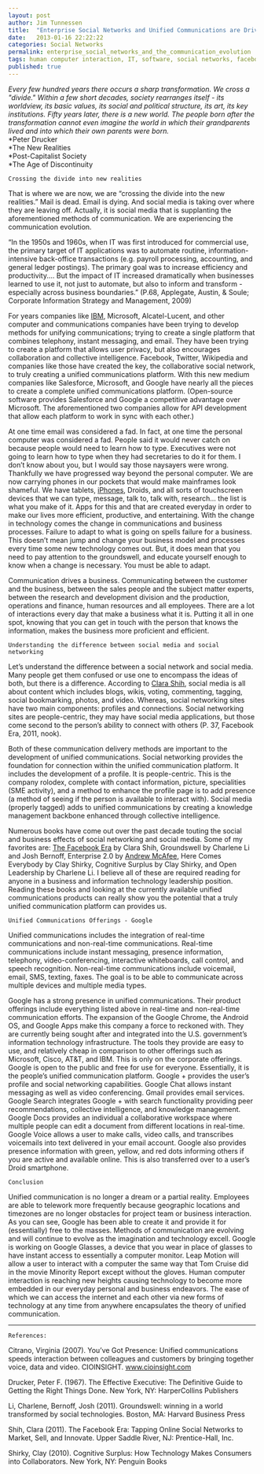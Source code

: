 ```yaml
---
layout: post
author: Jim Tunnessen
title:  "Enterprise Social Networks and Unified Communications are Driving the Communication Evolution"
date:   2013-01-16 22:22:22
categories: Social Networks
permalink: enterprise_social_networks_and_the_communication_evolution
tags: human computer interaction, IT, software, social networks, facebook, business strategy, communication, collaboration
published: true
---
```


*Every few hundred years there occurs a sharp transformation. We cross a "divide." Within a few short decades, society rearranges itself - its worldview, its basic values, its social and political structure, its art, its key institutions. Fifty years later, there is a new world. The people born after the transformation cannot even imagine the world in which their grandparents lived and into which their own parents were born.*  
*Peter Drucker  
*The New Realities  
*Post-Capitalist Society  
*The Age of Discontinuity

`Crossing the divide into new realities`

That is where we are now, we are “crossing the divide into the new realities.” Mail is dead. Email is dying. And social media is taking over where they are leaving off. Actually, it is social media that is supplanting the aforementioned methods of communication. We are experiencing the communication evolution.

“In the 1950s and 1960s, when IT was first introduced for commercial use, the primary target of IT applications was to automate routine, information-intensive back-office transactions (e.g. payroll processing, accounting, and general ledger postings). The primary goal was to increase efficiency and productivity.... But the impact of IT increased dramatically when businesses learned to use it, not just to automate, but also to inform and transform - especially across business boundaries.” (P.68, Applegate, Austin, &amp; Soule; Corporate Information Strategy and Management, 2009)

For years companies like <a title="LSE: IBM" href="http://www.google.com/finance?q=LON:IBM" rel="googlefinance" target="_blank">IBM</a>, Microsoft, Alcatel-Lucent, and other computer and communications companies have been trying to develop methods for unifying communications; trying to create a single platform that combines telephony, instant messaging, and email. They have been trying to create a platform that allows user privacy, but also encourages collaboration and collective intelligence. Facebook, Twitter, Wikipedia and companies like those have created the key, the collaborative social network, to truly creating a unified communications platform. With this new medium companies like Salesforce, Microsoft, and Google have nearly all the pieces to create a complete unified communications platform. (Open-source software provides Salesforce and Google a competitive advantage over Microsoft. The aforementioned two companies allow for API development that allow each platform to work in sync with each other.)

At one time email was considered a fad. In fact, at one time the personal computer was considered a fad. People said it would never catch on because people would need to learn how to type. Executives were not going to learn how to type when they had secretaries to do it for them. I don’t know about you, but I would say those naysayers were wrong. Thankfully we have progressed way beyond the personal computer. We are now carrying phones in our pockets that would make mainframes look shameful. We have tablets, <a title="iPhone" href="http://www.apple.com/iphone" rel="homepage" target="_blank">iPhones</a>, Droids, and all sorts of touchscreen devices that we can type, message, talk to, talk with, research... the list is what you make of it. Apps for this and that are created everyday in order to make our lives more efficient, productive, and entertaining. With the change in technology comes the change in communications and business processes. Failure to adapt to what is going on spells failure for a business. This doesn’t mean jump and change your business model and processes every time some new technology comes out. But, it does mean that you need to pay attention to the groundswell, and educate yourself enough to know when a change is necessary. You must be able to adapt.

Communication drives a business. Communicating between the customer and the business, between the sales people and the subject matter experts, between the research and development division and the production, operations and finance, human resources and all employees. There are a lot of interactions every day that make a business what it is. Putting it all in one spot, knowing that you can get in touch with the person that knows the information, makes the business more proficient and efficient.</p>

`Understanding the difference between social media and social networking`

Let’s understand the difference between a social network and social media. Many people get them confused or use one to encompass the ideas of both, but there is a difference. According to <a title="Clara Shih" href="http://www.thefacebookera.com/" rel="homepage" target="_blank">Clara Shih</a>, social media is all about content which includes blogs, wikis, voting, commenting, tagging, social bookmarking, photos, and video. Whereas, social networking sites have two main components: profiles and connections. Social networking sites are people-centric, they may have social media applications, but those come second to the person’s ability to connect with others (P. 37, Facebook Era, 2011, nook).

Both of these communication delivery methods are important to the development of unified communications. Social networking provides the foundation for connection within the unified communication platform. It includes the development of a profile. It is people-centric. This is the company rolodex, complete with contact information, picture, specialities (SME activity), and a method to enhance the profile page is to add presence (a method of seeing if the person is available to interact with). Social media (properly tagged) adds to unified communications by creating a knowledge management backbone enhanced through collective intelligence.

Numerous books have come out over the past decade touting the social and business effects of social networking and social media. Some of my favorites are: <a title="The Facebook Era: Tapping Online Social Networks to Build Better Products, Reach New Audiences, and Sell More Stuff" href="http://www.amazon.com/Facebook-Era-Networks-Products-Audiences/dp/0137152221%3FSubscriptionId%3D0G81C5DAZ03ZR9WH9X82%26tag%3Dzemanta-20%26linkCode%3Dxm2%26camp%3D2025%26creative%3D165953%26creativeASIN%3D0137152221" rel="amazon" target="_blank">The Facebook Era</a> by Clara Shih, Groundswell by Charlene Li and Josh Bernoff, Enterprise 2.0 by <a class="zem_slink" title="Andrew McAfee" href="http://andrewmcafee.org/blog/" rel="homepage" target="_blank">Andrew McAfee</a>, Here Comes Everybody by Clay Shirky, Cognitive Surplus by Clay Shirky, and Open Leadership by Charlene Li. I believe all of these are required reading for anyone in a business and information technology leadership position. Reading these books and looking at the currently available unified communications products can really show you the potential that a truly unified communication platform can provides us.

`Unified Communications Offerings - Google`

Unified communications includes the integration of real-time communications and non-real-time communications. Real-time communications include instant messaging, presence information, telephony, video-conferencing, interactive whiteboards, call control, and speech recognition. Non-real-time communications include voicemail, email, SMS, texting, faxes. The goal is to be able to communicate across multiple devices and multiple media types.

Google has a strong presence in unified communications. Their product offerings include everything listed above in real-time and non-real-time communication efforts. The expansion of the Google Chrome, the Android OS, and Google Apps make this company a force to reckoned with. They are currently being sought after and integrated into the U.S. government’s information technology infrastructure. The tools they provide are easy to use, and relatively cheap in comparison to other offerings such as Microsoft, Cisco, AT&amp;T, and IBM. This is only on the corporate offerings. Google is open to the public and free for use for everyone. Essentially, it is the people’s unified communication platform. Google + provides the user’s profile and social networking capabilities. Google Chat allows instant messaging as well as video conferencing. Gmail provides email services. Google Search integrates Google + with search functionality providing peer recommendations, collective intelligence, and knowledge management. Google Docs provides an individual a collaborative workspace where multiple people can edit a document from different locations in real-time. Google Voice allows a user to make calls, video calls, and transcribes voicemails into text delivered in your email account. Google also provides presence information with green, yellow, and red dots informing others if you are active and available online. This is also transferred over to a user’s Droid smartphone.

`Conclusion`

Unified communication is no longer a dream or a partial reality. Employees are able to telework more frequently because geographic locations and timezones are no longer obstacles for project team or business interaction. As you can see, Google has been able to create it and provide it for (essentially) free to the masses. Methods of communication are evolving and will continue to evolve as the imagination and technology excell. Google is working on Google Glasses, a device that you wear in place of glasses to have instant access to essentially a computer monitor. Leap Motion will allow a user to interact with a computer the same way that Tom Cruise did in the movie Minority Report except without the gloves. Human computer interaction is reaching new heights causing technology to become more embedded in our everyday personal and business endeavors. The ease of which we can access the internet and each other via new forms of technology at any time from anywhere encapsulates the  theory of unified communication.

* * * 

`References:`

Citrano, Virginia (2007). You’ve Got Presence: Unified communications speeds interaction between colleagues and customers by bringing together voice, data and video. CIOINSIGHT. www.cioinsight.com

Drucker, Peter F. (1967). The Effective Executive: The Definitive Guide to Getting the Right Things Done. New York, NY: HarperCollins Publishers

Li, Charlene, Bernoff, Josh (2011). Groundswell: winning in a world transformed by social technologies. Boston, MA: Harvard Business Press

Shih, Clara (2011). The Facebook Era: Tapping Online Social Networks to Market, Sell, and Innovate. Upper Saddle River, NJ: Prentice-Hall, Inc.

Shirky, Clay (2010). Cognitive Surplus: How Technology Makes Consumers into Collaborators. New York, NY: Penguin Books